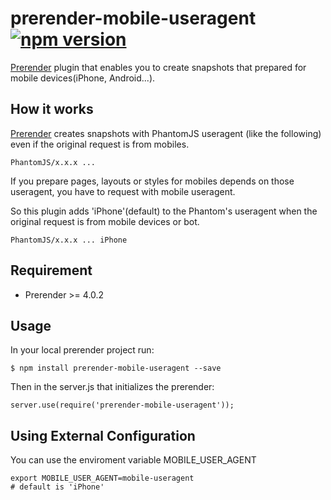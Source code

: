 # prerender-mobile-useragent [![npm version](https://badge.fury.io/js/prerender-mobile-useragent.svg)](https://badge.fury.io/js/prerender-mobile-useragent)
[Prerender](https://github.com/prerender/prerender) plugin that enables you to create snapshots that prepared for mobile devices(iPhone, Android...).

## How it works

[Prerender](https://github.com/prerender/prerender) creates snapshots with PhantomJS useragent (like the following) even if the original request is from mobiles.

```
PhantomJS/x.x.x ...
```

If you prepare pages, layouts or styles for mobiles depends on those useragent, you have to request with mobile useragent.

So this plugin adds 'iPhone'(default) to the Phantom's useragent when the original request is from mobile devices or bot.

```
PhantomJS/x.x.x ... iPhone
```

## Requirement

- Prerender >= 4.0.2

## Usage

In your local prerender project run:

```
$ npm install prerender-mobile-useragent --save
```

Then in the server.js that initializes the prerender:

```
server.use(require('prerender-mobile-useragent'));
```

## Using External Configuration

You can use the enviroment variable MOBILE_USER_AGENT

```
export MOBILE_USER_AGENT=mobile-useragent
# default is 'iPhone'
```